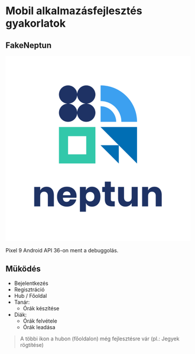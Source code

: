 # Mobil alkalmazásfejlesztés gyakorlatok
## FakeNeptun
![neptun_logo](app/src/main/res/drawable/logo.png)

Pixel 9 Android API 36-on ment a debuggolás.

## Müködés
- Bejelentkezés
- Regisztráció
- Hub / Főoldal
- Tanár:
  - Órák készítése
- Diák:
  - Órák felvétele
  - Órák leadása
> A többi ikon a hubon (főoldalon) még fejlesztésre vár (pl.: Jegyek rögtítése)